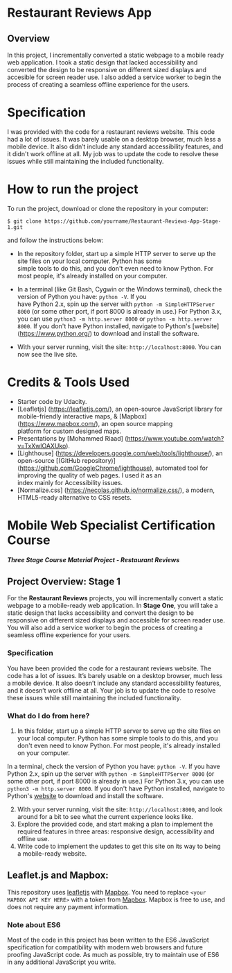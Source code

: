 # Restaurant Reviews App
## Overview
In this project, I incrementally converted a static webpage to a mobile ready web application. I took a static design that lacked accessibility and converted the design to be responsive on different sized displays and accesible for screen reader use. I also added a service worker to begin the process of creating a seamless offline experience for the users.
# Specification  
I was provided with the code for a restaurant reviews website. This code had a lot of issues. It was barely usable on a desktop browser, much less a mobile device. It also didn’t include any standard accessibility features, and it didn't work offline at all. My job was to update the code to resolve these issues while still maintaining the included functionality.
# How to run the project
To run the project, download or clone the repository in your computer:

`$ git clone https://github.com/yourname/Restaurant-Reviews-App-Stage-1.git`

and follow the instructions below:

* In the repository folder, start up a simple HTTP server to serve up the site files on your local computer. Python has some   
  simple tools to do this, and you don't even need to know Python. For most people, it's already installed on your computer.

* In a terminal (like Git Bash, Cygwin or the Windows terminal), check the version of Python you have: `python -V`. If you         
  have Python 2.x, spin up the server with `python -m SimpleHTTPServer 8000` (or some other port, if port 8000 is already in use.) For Python 3.x, you can use `python3 -m http.server 8000` or `python -m http.server 8000`. If you don't have Python installed, navigate to Python's [website] (https://www.python.org/) to download and install the software.

* With your server running, visit the site: `http://localhost:8000`. You can now see the live site.
# Credits & Tools Used
* Starter code by Udacity.
* [Leafletjs] (https://leafletjs.com/), an open-source JavaScript library for mobile-friendly interactive maps, & [Mapbox]    
  (https://www.mapbox.com/), an open source mapping         
  platform for custom designed maps.
* Presentations by [Mohammed Riaad] (https://www.youtube.com/watch?v=TxXwlOAXUko).
* [Lighthouse] (https://developers.google.com/web/tools/lighthouse/), an open-source [(GitHub repository)]
  (https://github.com/GoogleChrome/lighthouse), automated tool for improving the quality of web pages. I used it as an  
  index mainly for Accessibility issues.
* [Normalize.css] (https://necolas.github.io/normalize.css/), a modern, HTML5-ready alternative to CSS resets.

# Mobile Web Specialist Certification Course
#### _Three Stage Course Material Project - Restaurant Reviews_

## Project Overview: Stage 1

For the **Restaurant Reviews** projects, you will incrementally convert a static webpage to a mobile-ready web application. In **Stage One**, you will take a static design that lacks accessibility and convert the design to be responsive on different sized displays and accessible for screen reader use. You will also add a service worker to begin the process of creating a seamless offline experience for your users.

### Specification

You have been provided the code for a restaurant reviews website. The code has a lot of issues. It’s barely usable on a desktop browser, much less a mobile device. It also doesn’t include any standard accessibility features, and it doesn’t work offline at all. Your job is to update the code to resolve these issues while still maintaining the included functionality.

### What do I do from here?

1. In this folder, start up a simple HTTP server to serve up the site files on your local computer. Python has some simple tools to do this, and you don't even need to know Python. For most people, it's already installed on your computer.

In a terminal, check the version of Python you have: `python -V`. If you have Python 2.x, spin up the server with `python -m SimpleHTTPServer 8000` (or some other port, if port 8000 is already in use.) For Python 3.x, you can use `python3 -m http.server 8000`. If you don't have Python installed, navigate to Python's [website](https://www.python.org/) to download and install the software.

2. With your server running, visit the site: `http://localhost:8000`, and look around for a bit to see what the current experience looks like.
3. Explore the provided code, and start making a plan to implement the required features in three areas: responsive design, accessibility and offline use.
4. Write code to implement the updates to get this site on its way to being a mobile-ready website.

## Leaflet.js and Mapbox:

This repository uses [leafletjs](https://leafletjs.com/) with [Mapbox](https://www.mapbox.com/). You need to replace `<your MAPBOX API KEY HERE>` with a token from [Mapbox](https://www.mapbox.com/). Mapbox is free to use, and does not require any payment information.

### Note about ES6

Most of the code in this project has been written to the ES6 JavaScript specification for compatibility with modern web browsers and future proofing JavaScript code. As much as possible, try to maintain use of ES6 in any additional JavaScript you write.
